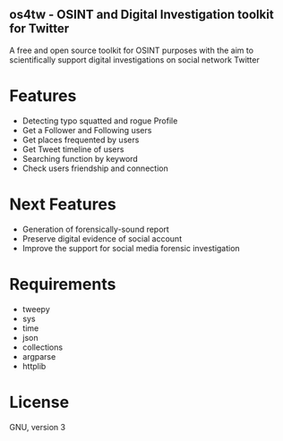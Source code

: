 ## os4tw - OSINT and Digital Investigation toolkit for Twitter

A free and open source toolkit for OSINT purposes with the aim to scientifically support digital investigations on social network Twitter

# Features
* Detecting typo squatted and rogue Profile
* Get a Follower and Following users
* Get places frequented by users
* Get Tweet timeline of users
* Searching function by keyword
* Check users friendship and connection

# Next Features
* Generation of forensically-sound report 
* Preserve digital evidence of social account
* Improve the support for social media forensic investigation

# Requirements
* tweepy
* sys
* time
* json
* collections
* argparse
* httplib

# License
GNU, version 3
